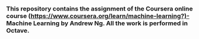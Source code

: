 ### **This repository contains the assignment of the Coursera online course (https://www.coursera.org/learn/machine-learning?)- Machine Learning by Andrew Ng. All the work is performed in Octave.**
